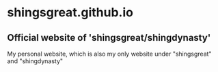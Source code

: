 # shingsgreat.github.io

## Official website of 'shingsgreat/shingdynasty'
My personal website, which is also my only website under "shingsgreat" and "shingdynasty"



